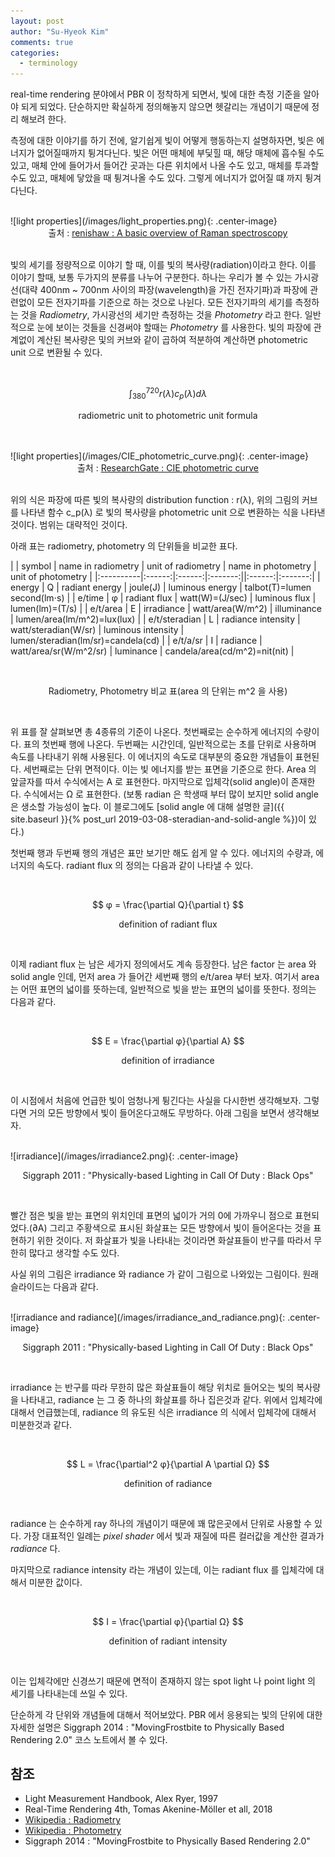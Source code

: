 ```yaml
---
layout: post
author: "Su-Hyeok Kim"
comments: true
categories:
  - terminology
---
```


real-time rendering 분야에서 PBR 이 정착하게 되면서, 빛에 대한 측정 기준을 알아야 되게 되었다. 단순하지만 확실하게 정의해놓지 않으면 헷갈리는 개념이기 때문에 정리 해보려 한다.

<!-- more -->

측정에 대한 이야기를 하기 전에, 알기쉽게 빛이 어떻게 행동하는지 설명하자면, 빛은 에너지가 없어질때까지 튕겨다닌다. 빛은 어떤 매체에 부딫힐 때, 해당 매체에 흡수될 수도 있고, 매체 안에 들어가서 들어간 곳과는 다른 위치에서 나올 수도 있고, 매체를 투과할 수도 있고, 매체에 닿았을 때 튕겨나올 수도 있다. 그렇게 에너지가 없어질 떄 까지 튕겨다닌다.

<br/>
![light properties](/images/light_properties.png){: .center-image}
<center>출처 : <a href="https://www.google.com/url?sa=i&source=images&cd=&cad=rja&uact=8&ved=2ahUKEwj-_K3V6PHgAhXHxbwKHQEuD7QQjhx6BAgBEAM&url=https%3A%2F%2Fwww.renishaw.com%2Fen%2Fa-basic-overview-of-raman-spectroscopy--25805&psig=AOvVaw138lccVwHl19r0jVfWMOpu&ust=1552109516453916">renishaw : A basic overview of Raman spectroscopy</a>
</center>
<br/>

빛의 세기를 정량적으로 이야기 할 때, 이를 빛의 복사량(radiation)이라고 한다. 이를 이야기 할때, 보통 두가지의 분류를 나누어 구분한다. 하나는 우리가 볼 수 있는 가시광선(대략 400nm ~ 700nm 사이의 파장(wavelength)을 가진 전자기파)과 파장에 관련없이 모든 전자기파를 기준으로 하는 것으로 나뉜다. 모든 전자기파의 세기를 측정하는 것을 _Radiometry_, 가시광선의 세기만 측정하는 것을 _Photometry_ 라고 한다. 일반적으로 눈에 보이는 것들을 신경써야 할때는 _Photometry_ 를 사용한다. 빛의 파장에 관계없이 계산된 복사량은 및의 커브와 같이 곱하여 적분하여 계산하면 photometric unit 으로 변환될 수 있다.

<br/>

$$ \int_{380}^{720} r(\lambda)c_p(\lambda) d\lambda $$

<p align="center">radiometric unit to photometric unit formula</p>
<br/>

<br/>
![light properties](/images/CIE_photometric_curve.png){: .center-image}
<center>출처 : <a href="https://www.researchgate.net/figure/CIE-photometric-curve_fig1_2711215">ResearchGate : CIE photometric curve</a>
<br/>
</center>
<br/>

위의 식은 파장에 따른 빛의 복사량의 distribution function : r(λ), 위의 그림의 커브를 나타낸 함수 c_p(λ) 로 빛의 복사량을 photometric unit 으로 변환하는 식을 나타낸 것이다. 범위는 대략적인 것이다.

아래 표는 radiometry, photometry 의 단위들을 비교한 표다.

|  | symbol | name in radiometry | unit of radiometry | name in photometry | unit of photometry |
|:----------|:------:|:------:|:-------:||:------:|:-------:|
| energy | Q | radiant energy  | joule(J) | luminous energy | talbot(T)=lumen second(lm⋅s) |
| e/time | φ | radiant flux | watt(W)=(J/sec) | luminous flux | lumen(lm)=(T/s) |
| e/t/area | E | irradiance | watt/area(W/m^2) | illuminance | lumen/area(lm/m^2)=lux(lux) |
| e/t/steradian | L | radiance intensity | watt/steradian(W/sr) | luminous intensity | lumen/steradian(lm/sr)=candela(cd) |
| e/t/a/sr | I | radiance | watt/area/sr(W/m^2/sr) | luminance | candela/area(cd/m^2)=nit(nit) |

<br/>
<p align="center">Radiometry, Photometry 비교 표(area 의 단위는 m^2 을 사용)</p>
<br/>

위 표를 잘 살펴보면 총 4종류의 기준이 나온다. 첫번째로는 순수하게 에너지의 수량이다. 표의 첫번째 행에 나온다. 두번째는 시간인데, 일반적으로는 초를 단위로 사용하며 속도를 나타내기 위해 사용된다. 이 에너지의 속도로 대부분의 중요한 개념들이 표현된다. 세번째로는 단위 면적이다. 이는 빛 에너지를 받는 표면을 기준으로 한다. Area 의 앞글자를 따서 수식에서는 A 로 표현한다. 마지막으로 입체각(solid angle)이 존재한다. 수식에서는 Ω 로 표현한다. (보통 radian 은 학생때 부터 많이 보지만 solid angle 은 생소할 가능성이 높다. 이 블로그에도 [solid angle 에 대해 설명한 글]({{ site.baseurl }}{% post_url 2019-03-08-steradian-and-solid-angle %})이 있다.)

첫번째 행과 두번째 행의 개념은 표만 보기만 해도 쉽게 알 수 있다. 에너지의 수량과, 에너지의 속도다. radiant flux 의 정의는 다음과 같이 나타낼 수 있다.

<br/>

$$ φ = \frac{\partial Q}{\partial t} $$

<p align="center">definition of radiant flux</p>
<br/>

이제 radiant flux 는 남은 세가지 정의에서도 계속 등장한다. 남은 factor 는 area 와 solid angle 인데, 먼저 area 가 들어간 세번째 행의 e/t/area 부터 보자. 여기서 area 는 어떤 표면의 넓이를 뜻하는데, 일반적으로 빛을 받는 표면의 넓이를 뜻한다. 정의는 다음과 같다.

<br/>

$$ E = \frac{\partial φ}{\partial A} $$

<p align="center">definition of irradiance</p>
<br/>

이 시점에서 처음에 언급한 빛이 엄청나게 튕긴다는 사실을 다시한번 생각해보자. 그렇다면 거의 모든 방향에서 빛이 들어온다고해도 무방하다. 아래 그림을 보면서 생각해보자.

<br/>
![irradiance](/images/irradiance2.png){: .center-image}
<p align="center">Siggraph 2011 : "Physically-based Lighting in Call Of Duty : Black Ops"</p>
<br/>

빨간 점은 빛을 받는 표면의 위치인데 표면의 넓이가 거의 0에 가까우니 점으로 표현되었다.(∂A) 그리고 주황색으로 표시된 화살표는 모든 방향에서 빛이 들어온다는 것을 표현하기 위한 것이다. 저 화살표가 빛을 나타내는 것이라면 화살표들이 반구를 따라서 무한히 많다고 생각할 수도 있다.

사실 위의 그림은 irradiance 와 radiance 가 같이 그림으로 나와있는 그림이다. 원래 슬라이드는 다음과 같다.

<br/>
![irradiance and radiance](/images/irradiance_and_radiance.png){: .center-image}
<p align="center">Siggraph 2011 : "Physically-based Lighting in Call Of Duty : Black Ops"</p>
<br/>

irradiance 는 반구를 따라 무한히 많은 화살표들이 해당 위치로 들어오는 빛의 복사량을 나타내고, radiance 는 그 중 하나의 화살표를 하나 집은것과 같다. 위에서 입체각에 대해서 언급했는데, radiance 의 유도된 식은 irradiance 의 식에서 입체각에 대해서 미분한것과 같다.

<br/>

$$ L = \frac{\partial^2 φ}{\partial A \partial Ω} $$

<p align="center">definition of radiance</p>
<br/>

radiance 는 순수하게 ray 하나의 개념이기 때문에 꽤 많은곳에서 단위로 사용할 수 있다. 가장 대표적인 일례는 _pixel shader_ 에서 빛과 재질에 따른 컬러값을 계산한 결과가 _radiance_ 다.
<!-- radiance 에 대한 설명? -->

마지막으로 radiance intensity 라는 개념이 있는데, 이는 radiant flux 를 입체각에 대해서 미분한 값이다.

<br/>

$$ I = \frac{\partial φ}{\partial Ω} $$

<p align="center">definition of radiant intensity</p>
<br/>

이는 입체각에만 신경쓰기 때문에 면적이 존재하지 않는 spot light 나 point light 의 세기를 나타내는데 쓰일 수 있다.

단순하게 각 단위와 개념들에 대해서 적어보았다. PBR 에서 응용되는 빛의 단위에 대한 자세한 설명은 Siggraph 2014 : "MovingFrostbite to Physically Based Rendering 2.0" 코스 노트에서 볼 수 있다.

## 참조

 - Light Measurement Handbook, Alex Ryer, 1997
 - Real-Time Rendering 4th, Tomas Akenine-Möller et all, 2018
 - [Wikipedia : Radiometry](https://en.wikipedia.org/wiki/Radiometry)
 - [Wikipedia : Photometry](https://en.wikipedia.org/wiki/Photometry)
 - Siggraph 2014 : "MovingFrostbite to Physically Based Rendering 2.0"
